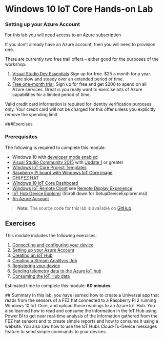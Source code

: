 ﻿Windows 10 IoT Core Hands-on Lab
========================================


### Setting up your Azure Account


For this lab you will need access to an Azure subscription

If you don’t already have an Azure account, then you will need to provision one.

There are currently two free trail offers – either good for the purposes of the workshop.

1. [Visual Studio Dev Essentials](https://www.visualstudio.com/en-us/products/visual-studio-dev-essentials-vs.aspx) Sign up for free. $25 a month for a year. More slow and steady over an extended period of time.
2. [Free one-month trial](https://azure.microsoft.com/en-us/pricing/free-trial/). Sign up for free and get $200 to spend on all Azure services. Great is you really want to exercise lots of Azure capabilities for a limited period of time.

Valid credit card information is required for identity verification purposes only. Your credit card will not be charged for this offer unless you explicitly remove the spending limit.


###Exercises 

<a name="Prerequisites"></a>
### Prerequisites ###

The following is required to complete this module:


- Windows 10 with [developer mode enabled][1]
- [Visual Studio Community 2015][2] with [Update 1][3] or greater
- [Windows IoT Core Project Templates][4]
- [Raspberry PI board with Windows IoT Core image][5]
- [GHI FEZ HAT][6]
- [Windows 10 IoT Core Dashboard][7]
- [Windows IoT Remote Client][8] see [Remote Display Experience](https://developer.microsoft.com/en-us/windows/iot/win10/remotedisplay)
- [IoT Hub Device Explorer][9] (Scroll down for SetupDeviceExplorer.msi)
- [An Azure Account][10]



> **Note:** The source code for this lab is available on [GitHub](/Module1-IntroWindows10IoTCore/Source).

[1]: https://msdn.microsoft.com/library/windows/apps/xaml/dn706236.aspx
[2]: https://www.visualstudio.com/products/visual-studio-community-vs
[3]: http://go.microsoft.com/fwlink/?LinkID=691134
[4]: https://visualstudiogallery.msdn.microsoft.com/55b357e1-a533-43ad-82a5-a88ac4b01dec
[5]: https://ms-iot.github.io/content/en-US/win10/RPI.htm
[6]: https://www.ghielectronics.com/catalog/product/500
[7]: https://developer.microsoft.com/en-us/windows/iot/getstarted
[8]: https://www.microsoft.com/store/apps/9nblggh5mnxz
[9]: https://github.com/Azure/azure-iot-sdks/releases
[10]: http://AzureAccount.md


<a name="Exercises"></a>
## Exercises ##
This module includes the following exercises:

1. [Connecting and configuring your device](#Exercise1)
1. [Setting up your Azure Account](#Task13)
1. [Creating an IoT Hub](#CreatingIoTHub)
1. [Creating a Stream Analitycs Job](#CreatingStreamAnaltics)
1. [Registering your device](#RegisterDevice)
1. [Sending telemetry data to the Azure IoT hub](SendingTelemetry)
1. [Consuming the IoT Hub data](#ConsumingData)

Estimated time to complete this module: **60 minutes**












<a name="Summary" />
## Summary
In this lab, you have learned how to create a Universal app that reads from the sensors of a FEZ hat connected to a Raspberry Pi 2 running Windows 10 IoT Core, and upload those readings to an Azure IoT Hub. You also learned how to read and consume the information in the IoT Hub using Power BI to get near real-time analysis of the information gathered from the FEZ hat sensors and to create simple reports and how to consume it using a website. You also saw how to use the IoT Hubs Cloud-To-Device messages feature to send simple commands to your devices.
